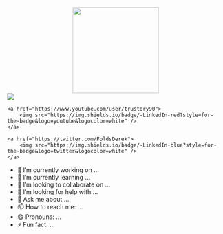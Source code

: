 <div id="header" align="center">
    <a href="#">
        <img src="https://i.imgur.com/T4Pq4Gx.png" width="200px" />
    </a>
</div>

<div id="badges">
    <a href="https://www.linkedin.com/in/derekfoldswebdev/">
        <img src="https://img.shields.io/badge/-LinkedIn-informational?style=for-the-badge&logo=linkedin&logocolor=white" />
    </a>
    
    <a href="https://www.youtube.com/user/trustory90">
        <img src="https://img.shields.io/badge/-LinkedIn-red?style=for-the-badge&logo=youtube&logocolor=white" />
    </a>
    
    <a href="https://twitter.com/FoldsDerek">
        <img src="https://img.shields.io/badge/-LinkedIn-blue?style=for-the-badge&logo=twitter&logocolor=white" />
    </a>
</div>


- 🔭 I’m currently working on ...
- 🌱 I’m currently learning ...
- 👯 I’m looking to collaborate on ...
- 🤔 I’m looking for help with ...
- 💬 Ask me about ...
- 📫 How to reach me: ...
- 😄 Pronouns: ...
- ⚡ Fun fact: ...
